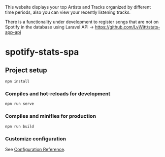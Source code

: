 
This website displays your top Artists and Tracks organized by different time periods, also you can view your recently listening tracks.

There is a functionality under development to register songs that are not on Spotify in the database using Laravel API -> https://github.com/LvWitt/stats-app-api


# spotify-stats-spa

## Project setup
```
npm install
```

### Compiles and hot-reloads for development
```
npm run serve
```

### Compiles and minifies for production
```
npm run build
```

### Customize configuration
See [Configuration Reference](https://cli.vuejs.org/config/).
